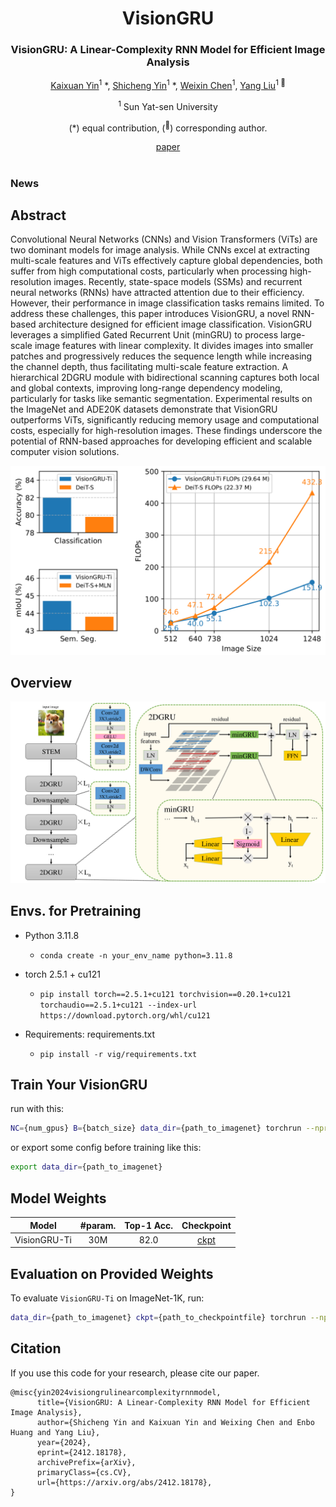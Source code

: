 <div align="center">
<h1>VisionGRU </h1>
<h3>VisionGRU: A Linear-Complexity RNN Model for Efficient Image Analysis</h3>

[Kaixuan Yin](https://github.com/ykx3)<sup>1</sup> \*, [Shicheng Yin](https://github.com/yinshicheng)<sup>1</sup> \*, [Weixin Chen]()<sup>1</sup>, [Yang Liu](https://yangliu9208.github.io/)<sup>1</sup><sup> :email:</sup>

<sup>1</sup>  Sun Yat-sen University

(\*) equal contribution, (<sup>:email:</sup>) corresponding author.

[paper](assets/VisionGRU.pdf)

</div>

#

### News

## Abstract
Convolutional Neural Networks (CNNs) and Vision Transformers (ViTs) are two dominant models for image analysis. While CNNs excel at extracting multi-scale features and ViTs effectively capture global dependencies, both suffer from high computational costs, particularly when processing high-resolution images. Recently, state-space models (SSMs) and recurrent neural networks (RNNs) have attracted attention due to their efficiency. However, their performance in image classification tasks remains limited. To address these challenges, this paper introduces VisionGRU, a novel RNN-based architecture designed for efficient image classification. VisionGRU leverages a simplified Gated Recurrent Unit (minGRU) to process large-scale image features with linear complexity. It divides images into smaller patches and progressively reduces the sequence length while increasing the channel depth, thus facilitating multi-scale feature extraction. A hierarchical 2DGRU module with bidirectional scanning captures both local and global contexts, improving long-range dependency modeling, particularly for tasks like semantic segmentation. Experimental results on the ImageNet and ADE20K datasets demonstrate that VisionGRU outperforms ViTs, significantly reducing memory usage and computational costs, especially for high-resolution images. These findings underscore the potential of RNN-based approaches for developing efficient and scalable computer vision solutions.


<div align="center">
<img src="assets/comp_charts.png" />
</div>

## Overview
<div align="center">
<img src="assets/overview.png" />
</div>

## Envs. for Pretraining

- Python 3.11.8
  - `conda create -n your_env_name python=3.11.8`

- torch 2.5.1 + cu121
  - `pip install torch==2.5.1+cu121 torchvision==0.20.1+cu121 torchaudio==2.5.1+cu121 --index-url https://download.pytorch.org/whl/cu121`

- Requirements: requirements.txt
  - `pip install -r vig/requirements.txt`



## Train Your VisionGRU
run with this:
```bash
NC={num_gpus} B={batch_size} data_dir={path_to_imagenet} torchrun --nproc_per_node={num_gpus} vig/train.py
```
or export some config before training like this:
```bash
export data_dir={path_to_imagenet}
```
## Model Weights

| Model | #param. | Top-1 Acc. | Checkpoint |
|:------------------------------------------------------------------:|:-------------:|:----------:|:----------:|
| VisionGRU-Ti    |       30M       |   82.0   |  [ckpt](https://huggingface.co/yinkx3/VisionGRU-Ti)| 

## Evaluation on Provided Weights
To evaluate `VisionGRU-Ti` on ImageNet-1K, run:
```bash
data_dir={path_to_imagenet} ckpt={path_to_checkpointfile} torchrun --nproc_per_node={num_gpus} vig/val.py
```

## Citation
If you use this code for your research, please cite our paper.      
```
@misc{yin2024visiongrulinearcomplexityrnnmodel,
      title={VisionGRU: A Linear-Complexity RNN Model for Efficient Image Analysis}, 
      author={Shicheng Yin and Kaixuan Yin and Weixing Chen and Enbo Huang and Yang Liu},
      year={2024},
      eprint={2412.18178},
      archivePrefix={arXiv},
      primaryClass={cs.CV},
      url={https://arxiv.org/abs/2412.18178}, 
}
``` 
